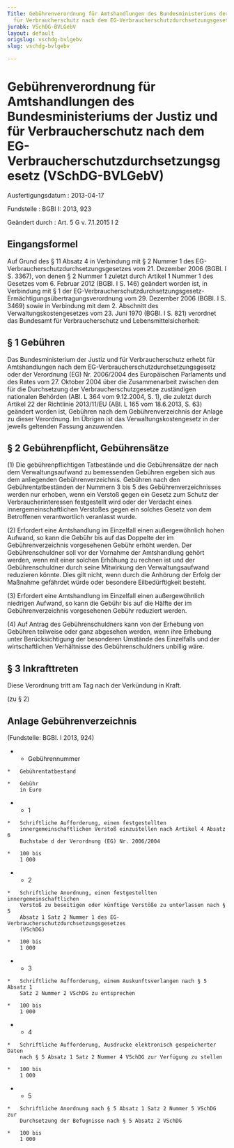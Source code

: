 ```yaml
---
Title: Gebührenverordnung für Amtshandlungen des Bundesministeriums der Justiz und
  für Verbraucherschutz nach dem EG-Verbraucherschutzdurchsetzungsgesetz
jurabk: VSchDG-BVLGebV
layout: default
origslug: vschdg-bvlgebv
slug: vschdg-bvlgebv

---
```


# Gebührenverordnung für Amtshandlungen des Bundesministeriums der Justiz und für Verbraucherschutz nach dem EG-Verbraucherschutzdurchsetzungsgesetz (VSchDG-BVLGebV)

Ausfertigungsdatum
:   2013-04-17

Fundstelle
:   BGBl I: 2013, 923

Geändert durch
:   Art. 5 G v. 7.1.2015 I 2


## Eingangsformel

Auf Grund des § 11 Absatz 4 in Verbindung mit § 2 Nummer 1 des EG-
Verbraucherschutzdurchsetzungsgesetzes vom 21. Dezember 2006 (BGBl. I
S. 3367), von denen § 2 Nummer 1 zuletzt durch Artikel 1
Nummer 1              des Gesetzes vom 6. Februar 2012
(BGBl. I S. 146)              geändert worden ist, in Verbindung mit §
1 der EG-Verbraucherschutzdurchsetzungsgesetz-
Ermächtigungsübertragungsverordnung vom 29. Dezember 2006 (BGBl. I S.
3469) sowie in Verbindung mit dem 2. Abschnitt des
Verwaltungskostengesetzes vom 23. Juni 1970 (BGBl. I S. 821) verordnet
das Bundesamt für Verbraucherschutz und Lebensmittelsicherheit:


## § 1 Gebühren

Das Bundesministerium der Justiz und für Verbraucherschutz erhebt für
Amtshandlungen nach dem EG-Verbraucherschutzdurchsetzungsgesetz oder
der Verordnung (EG) Nr. 2006/2004 des Europäischen Parlaments und des
Rates vom 27. Oktober 2004 über die Zusammenarbeit zwischen den für
die Durchsetzung der Verbraucherschutzgesetze zuständigen nationalen
Behörden (ABl. L 364 vom 9.12.2004, S. 1), die zuletzt durch Artikel
22 der Richtlinie 2013/11/EU (ABl. L 165 vom 18.6.2013, S. 63)
geändert worden ist, Gebühren nach dem Gebührenverzeichnis der Anlage
zu dieser Verordnung. Im Übrigen ist das Verwaltungskostengesetz in
der jeweils geltenden Fassung anzuwenden.


## § 2 Gebührenpflicht, Gebührensätze

(1) Die gebührenpflichtigen Tatbestände und die Gebührensätze der nach
dem Verwaltungsaufwand zu bemessenden Gebühren ergeben sich aus dem
anliegenden Gebührenverzeichnis. Gebühren nach den
Gebührentatbeständen der Nummern 3 bis 5 des Gebührenverzeichnisses
werden nur erhoben, wenn ein Verstoß gegen ein Gesetz zum Schutz der
Verbraucherinteressen festgestellt wird oder der Verdacht eines
innergemeinschaftlichen Verstoßes gegen ein solches Gesetz von dem
Betroffenen verantwortlich veranlasst wurde.

(2) Erfordert eine Amtshandlung im Einzelfall einen außergewöhnlich
hohen Aufwand, so kann die Gebühr bis auf das Doppelte der im
Gebührenverzeichnis vorgesehenen Gebühr erhöht werden. Der
Gebührenschuldner soll vor der Vornahme der Amtshandlung gehört
werden, wenn mit einer solchen Erhöhung zu rechnen ist und der
Gebührenschuldner durch seine Mitwirkung den Verwaltungsaufwand
reduzieren könnte. Dies gilt nicht, wenn durch die Anhörung der Erfolg
der Maßnahme gefährdet würde oder besondere Eilbedürftigkeit besteht.

(3) Erfordert eine Amtshandlung im Einzelfall einen außergewöhnlich
niedrigen Aufwand, so kann die Gebühr bis auf die Hälfte der im
Gebührenverzeichnis vorgesehenen Gebühr reduziert werden.

(4) Auf Antrag des Gebührenschuldners kann von der Erhebung von
Gebühren teilweise oder ganz abgesehen werden, wenn ihre Erhebung
unter Berücksichtigung der besonderen Umstände des Einzelfalls und der
wirtschaftlichen Verhältnisse des Gebührenschuldners unbillig wäre.


## § 3 Inkrafttreten

Diese Verordnung tritt am Tag nach der Verkündung in Kraft.

(zu § 2)

## Anlage Gebührenverzeichnis

(Fundstelle: BGBl. I 2013, 924)


*    *   Gebührennummer

    *   Gebührentatbestand

    *   Gebühr
        in Euro


*    *   1

    *   Schriftliche Aufforderung, einen festgestellten
        innergemeinschaftlichen Verstoß einzustellen nach Artikel 4 Absatz 6
        Buchstabe d der Verordnung (EG) Nr. 2006/2004

    *   100 bis
        1 000


*    *   2

    *   Schriftliche Anordnung, einen festgestellten innergemeinschaftlichen
        Verstoß zu beseitigen oder künftige Verstöße zu unterlassen nach § 5
        Absatz 1 Satz 2 Nummer 1 des EG-Verbraucherschutzdurchsetzungsgesetzes
        (VSchDG)

    *   100 bis
        1 000


*    *   3

    *   Schriftliche Aufforderung, einem Auskunftsverlangen nach § 5 Absatz 1
        Satz 2 Nummer 2 VSchDG zu entsprechen

    *   100 bis
        1 000


*    *   4

    *   Schriftliche Aufforderung, Ausdrucke elektronisch gespeicherter Daten
        nach § 5 Absatz 1 Satz 2 Nummer 4 VSchDG zur Verfügung zu stellen

    *   100 bis
        1 000


*    *   5

    *   Schriftliche Anordnung nach § 5 Absatz 1 Satz 2 Nummer 5 VSchDG zur
        Durchsetzung der Befugnisse nach § 5 Absatz 2 VSchDG

    *   100 bis
        1 000



